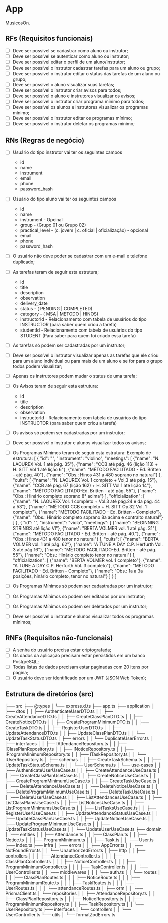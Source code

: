 # App

MusicosOn.

## RFs (Requisitos funcionais)

- [ ] Deve ser possível se cadastrar como aluno ou instrutor;
- [ ] Deve ser possível se autenticar como aluno ou instrutor;
- [ ] Deve ser possível editar o perfil de um aluno/instrutor;
- [ ] Deve ser possível o instrutor cadastrar tarefas para um aluno ou grupo;
- [ ] Deve ser possível o instrutor editar o status das tarefas de um aluno ou grupo;
- [ ] Deve ser possível o aluno visualizar suas tarefas;
- [ ] Deve ser possível o instrutor criar avisos para todos;
- [ ] Deve ser possível o aluno e instrutores visualizar os avisos;
- [ ] Deve ser possível o instrutor criar programa mínimo para todos;
- [ ] Deve ser possível os alunos e instrutores visualizar os programas mínimo; 
- [ ] Deve ser possível o instrutor editar os programas mínimo;
- [ ] Deve ser possível o instrutor deletar os programas mínimo;

## RNs (Regras de negócio)

- [ ] Usuário do tipo instrutor vai ter os seguintes campos
    - id               
    - name          
    - instrument           
    - email            
    - phone            
    - password_hash 

- [ ] Osuário do tipo aluno vai ter os seguintes campos
    - id               
    - name          
    - instrument - Opcinal 
    - group - (Grupo 01 ou Grupo 02)
    - practical_level - (c. jovem | c. oficial | oficialização) - opcional        
    - email            
    - phone            
    - password_hash 
    
- [ ] O usuário não deve poder se cadastrar com um e-mail e telefone duplicado;
- [ ] As tarefas teram de seguir esta estrutura;
    - id               
    - title          
    - description 
    - observation
    - delivery_date
    - status - (  PENDING | COMPLETED)
    - category - ( MSA | METODO | HINOS)        
    - instructorId - Relacionamento com tabela de usuários do tipo INSTRUCTOR (para saber quem criou a tarefa)           
    - studentId - Relacionamento com tabela de usuários do tipo STUDENT (Para saber para quem foi criado essa tarefa)
- [ ] As tarefas só podem ser cadastradas por um instrutor; 
- [ ] Deve ser possível o instrutor visualizar apenas as tarefas que ele criou para um aluno individual ou para mais de um aluno e se for para o grupo todos podem visualizar;
- [ ] Apenas os instrutores podem mudar o status de uma tarefa;
- [ ] Os Avisos teram de seguir esta estrutura:
    - id
    - title
    - description
    - observation
    - instructorId - Relacionamento com tabela de usuários do tipo INSTRUCTOR (para saber quem criou a tarefa)
- [ ] Os avisos só podem ser cadastradas por um instrutor; 
- [ ] Deve ser possível o instrutor e alunos visualizar todos os avisos;
- [ ] Os Programas Mínimos teram de seguir esta estrutura:
    Exemplo de estrutura:
    [
        {
            "id": "",
            "instrument": "violino",
            "meetings": [
                {"name": "N. LAOUREX Vol. 1 até pág. 35"},
                {"name": "CCB até pág. 46 (lição 113) + H. SITT Vol 1 até lição 6"},
                {"name": "MÉTODO FACILITADO - Ed. Britten - até pág. 40"},
                {"name": "Obs.: Hinos 431 a 480 soprano no natural"}
            ],
            "cults": [
                {"name": "N. LAOUREX Vol. 1 completo + Vol,3 até pág. 15"},
                {"name": "CCB até pág. 67 (lição 162) + H. SITT Vol 1 até lição 14"},
                {"name": "MÉTODO FACILITADO-Ed. Britten - até pág. 55"},
                {"name": "Obs.: Hinário completo soprano 8° acima"}
            ],
            "officialization": [
                {"name": "N. LAOUREX Vol. 1 completo + Vol.3 até pág.24 e da pág. 44 a 53"},
                {"name": "MÉTODO CCB completo + H. SITT Op.32 Vol. 1 completo"},
                {"name": "MÉTODO FACILITADO - Ed. Britten - Completo"},
                {"name": "Obs.: Hinário completo soprano 8a acima e contralto natural"}
            ]
        },
        {
            "id": "",
            "instrument": "viola",
            "meetings": [
                {"name": "BEGINNING STRINGS até lição VI"},
                {"name": "BERTA VOLMER vol. 1 até pág. 31"},
                {"name": "MÉTODO FACILITADO - Ed. Britten - até pág. 40."},
                {"name": "Obs.: Hinos 431 a 480 tenor no natural"}
            ],
            "cults": [
                {"name": "BERTA VOLMER vol. 1 até pág. 62"},
                {"name": "A TUNE A DAY C.P. Herfurth Vol. 3 até pág 16"},
                {"name": "MÉTODO FACILITADO-Ed. Britten - até pág. 55"},
                {"name": "Obs.: Hinário completo tenor no natural"}
            ],
            "officialization": [
                {"name": "BERTA VOLMER vol. 1 completo"},
                {"name": "A TUNE A DAY C.P. Herfurth Vol. 3 completo"},
                {"name": "MÉTODO FACILITADO - Ed. Britten - Completo"},
                {"name": "Obs.: 1a a 3a posições, hinário completo, tenor no natural"}
            ]
        }
    ]
- [ ] Os Programas Mínimos só podem ser cadastradas por um instrutor; 
- [ ] Os Programas Mínimos só podem ser editados por um instrutor; 
- [ ] Os Programas Mínimos só podem ser deletados por um instrutor; 
- [ ] Deve ser possível o instrutor e alunos visualizar todos os programas mínimos;


## RNFs (Requisitos não-funcionais)

- [ ] A senha do usuário precisa estar criptografada;
- [ ] Os dados da aplicação precisam estar persistidos em um banco PostgreSQL;
- [ ] Todas listas de dados precisam estar paginadas com 20 itens por página;
- [ ] O usuário deve ser identificado por um JWT (JSON Web Token);

## Estrutura de diretórios (src)

├── src
    ├── @types
    │   └── express.d.ts
    ├── app.ts
    ├── application
    │   ├── dtos
    │   │   ├── AuthenticateUserDTO.ts
    │   │   ├── CreateAttendanceDTO.ts
    │   │   ├── CreateClassPlanDTO.ts
    │   │   ├── CreateNoticeDTO.ts
    │   │   ├── CreateProgramMinimumDTO.ts
    │   │   ├── CreateTaskDTO.ts
    │   │   ├── RegisterUserDTO.ts
    │   │   ├── UpdateAttendanceDTO.ts
    │   │   ├── UpdateClassPlanDTO.ts
    │   │   └── UpdateTaskStatusDTO.ts
    │   ├── errors
    │   │   └── DuplicateUserError.ts
    │   ├── interfaces
    │   │   ├── IAttendanceRepository.ts
    │   │   ├── IClassPlanRepository.ts
    │   │   ├── INoticeRepository.ts
    │   │   ├── IProgramMinimumRepository.ts
    │   │   ├── ITaskRepository.ts
    │   │   └── IUserRepository.ts
    │   ├── schemas
    │   │   ├── CreateTaskSchema.ts
    │   │   ├── UpdateTaskStatusSchema.ts
    │   │   └── UserSchema.ts
    │   └── use-cases
    │   │   ├── AuthenticateUserUseCase.ts
    │   │   ├── CreateAttendanceUseCase.ts
    │   │   ├── CreateClassPlanUseCase.ts
    │   │   ├── CreateNoticeUseCase.ts
    │   │   ├── CreateProgramMinimumUseCase.ts
    │   │   ├── CreateTaskUseCase.ts
    │   │   ├── DeleteAttendanceUseCase.ts
    │   │   ├── DeleteNoticeUseCase.ts
    │   │   ├── DeleteProgramMinimumUseCase.ts
    │   │   ├── DeleteTaskUseCase.ts
    │   │   ├── DeleteUserUseCase.ts
    │   │   ├── ListAttendancesUseCase.ts
    │   │   ├── ListClassPlansUseCase.ts
    │   │   ├── ListNoticesUseCase.ts
    │   │   ├── ListProgramMinimumsUseCase.ts
    │   │   ├── ListTasksUseCase.ts
    │   │   ├── RegisterUserUseCase.ts
    │   │   ├── UpdateAttendanceStatusUseCase.ts
    │   │   ├── UpdateClassPlanUseCase.ts
    │   │   ├── UpdateNoticeUseCase.ts
    │   │   ├── UpdateProgramMinimumUseCase.ts
    │   │   ├── UpdateTaskStatusUseCase.ts
    │   │   └── UpdateUserUseCase.ts
    ├── domain
    │   └── entities
    │   │   ├── Attendance.ts
    │   │   ├── ClassPlan.ts
    │   │   ├── Notice.ts
    │   │   ├── ProgramMinimum.ts
    │   │   ├── Task.ts
    │   │   └── User.ts
    ├── index.ts
    ├── infra
    │   ├── errors
    │   │   ├── AppError.ts
    │   │   ├── NotFoundError.ts
    │   │   └── UnauthorizedError.ts
    │   ├── http
    │   │   ├── controllers
    │   │   │   ├── AttendanceController.ts
    │   │   │   ├── ClassPlanController.ts
    │   │   │   ├── NoticeController.ts
    │   │   │   ├── ProgramMinimumController.ts
    │   │   │   ├── TaskController.ts
    │   │   │   └── UserController.ts
    │   │   ├── middlewares
    │   │   │   └── auth.ts
    │   │   └── routes
    │   │   │   ├── ClassPlanRoutes.ts
    │   │   │   ├── NoticeRoute.ts
    │   │   │   ├── ProgramMinimumRoute.ts
    │   │   │   ├── TaskRoutes.ts
    │   │   │   ├── UserRoutes.ts
    │   │   │   └── attendanceRoutes.ts
    │   ├── orm
    │   │   └── PrismaClient.ts
    │   └── repositories
    │   │   ├── AttendanceRepository.ts
    │   │   ├── ClassPlanRepository.ts
    │   │   ├── NoticeRepository.ts
    │   │   ├── ProgramMinimumRepository.ts
    │   │   ├── TaskRepository.ts
    │   │   └── UserRepository.ts
    ├── interfaces
    │   └── controllers
    │   │   └── UserController.ts
    └── utils
    │   └── formatZodErrors.ts
